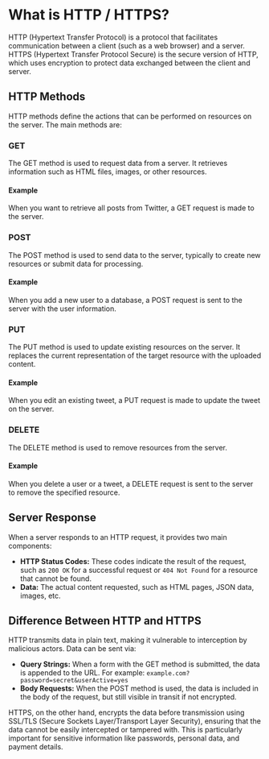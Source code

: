 # What is HTTP / HTTPS?

HTTP (Hypertext Transfer Protocol) is a protocol that facilitates communication between a client (such as a web browser) and a server. HTTPS (Hypertext Transfer Protocol Secure) is the secure version of HTTP, which uses encryption to protect data exchanged between the client and server.

## HTTP Methods

HTTP methods define the actions that can be performed on resources on the server. The main methods are:

### GET
The GET method is used to request data from a server. It retrieves information such as HTML files, images, or other resources.
#### Example
When you want to retrieve all posts from Twitter, a GET request is made to the server.

### POST
The POST method is used to send data to the server, typically to create new resources or submit data for processing.
#### Example
When you add a new user to a database, a POST request is sent to the server with the user information.

### PUT
The PUT method is used to update existing resources on the server. It replaces the current representation of the target resource with the uploaded content.
#### Example
When you edit an existing tweet, a PUT request is made to update the tweet on the server.

### DELETE
The DELETE method is used to remove resources from the server.
#### Example
When you delete a user or a tweet, a DELETE request is sent to the server to remove the specified resource.

## Server Response

When a server responds to an HTTP request, it provides two main components:

- **HTTP Status Codes:** These codes indicate the result of the request, such as `200 OK` for a successful request or `404 Not Found` for a resource that cannot be found.
- **Data:** The actual content requested, such as HTML pages, JSON data, images, etc.

## Difference Between HTTP and HTTPS

HTTP transmits data in plain text, making it vulnerable to interception by malicious actors. Data can be sent via:

- **Query Strings:** When a form with the GET method is submitted, the data is appended to the URL. For example: `example.com?password=secret&userActive=yes`
- **Body Requests:** When the POST method is used, the data is included in the body of the request, but still visible in transit if not encrypted.

HTTPS, on the other hand, encrypts the data before transmission using SSL/TLS (Secure Sockets Layer/Transport Layer Security), ensuring that the data cannot be easily intercepted or tampered with. This is particularly important for sensitive information like passwords, personal data, and payment details.
